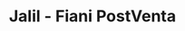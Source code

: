 ---
title: "Jalil - Fiani PostVenta"
url: /san-fernando-del-valle-de-catamarca/jalil-fiani-postventa/
shop: Autowerkstatt
---